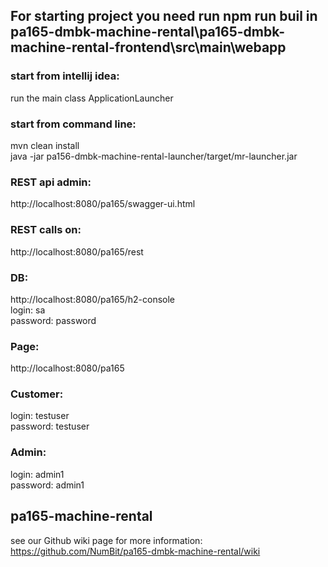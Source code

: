 ## For starting project you need run npm run buil in pa165-dmbk-machine-rental\pa165-dmbk-machine-rental-frontend\src\main\webapp

### start from intellij idea:
run the main class ApplicationLauncher

### start from command line:
mvn clean install  
java -jar pa156-dmbk-machine-rental-launcher/target/mr-launcher.jar


### REST api admin:
http://localhost:8080/pa165/swagger-ui.html  

### REST calls on:
http://localhost:8080/pa165/rest  

### DB:
http://localhost:8080/pa165/h2-console  
login: sa  
password: password  


### Page:
http://localhost:8080/pa165  

### Customer:  
login: testuser  
password: testuser  

### Admin:   
login: admin1  
password: admin1  

## pa165-machine-rental
see our Github wiki page for more information:
https://github.com/NumBit/pa165-dmbk-machine-rental/wiki


